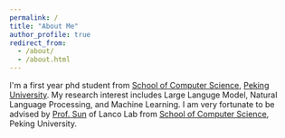 ```yaml
---
permalink: /
title: "About Me"
author_profile: true
redirect_from: 
  - /about/
  - /about.html
---
```


I'm a first year phd student from [School of Computer Science](https://cs.pku.edu.cn/), [Peking University](https://www.pku.edu.cn/). My research interest includes Large Languge Model, Natural Language Processing, and Machine Learning.
I am very fortunate to be advised by [Prof. Sun](https://xusun26.github.io/) of Lanco Lab from [School of Computer Science](https://cs.pku.edu.cn/), Peking University. 
